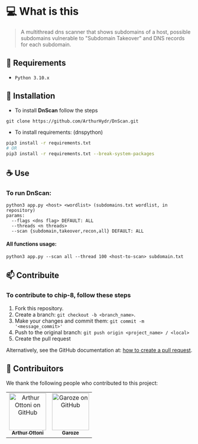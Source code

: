 # 💻 What is this

> A multithread dns scanner that shows subdomains of a host, possible subdomains vulnerable to "Subdomain Takeover" and DNS records for each subdomain.

## 📃 Requirements

- `Python 3.10.x`

## 🚀 Installation

* To install **DnScan** follow the steps

```
git clone https://github.com/ArthurHydr/DnScan.git
```
* To install requirements: (dnspython)
```bash
pip3 install -r requirements.txt
# OR
pip3 install -r requirements.txt --break-system-packages
```
## ☕ Use

### To run DnScan:

```
python3 app.py <host> <wordlist> (subdomains.txt wordlist, in repository)
params: 
  --flags <dns flag> DEFAULT: ALL
  --threads <n threads>
  --scan {subdomain,takeover,recon,all} DEFAULT: ALL
```
#### All functions usage:
```
python3 app.py --scan all --thread 100 <host-to-scan> subdomain.txt
```

## 📫 Contribuite

### To contribute to chip-8, follow these steps

1. Fork this repository.
2. Create a branch: `git checkout -b <branch_name>`.
3. Make your changes and commit them: `git commit -m '<message_commit>'`
4. Push to the original branch: `git push origin <project_name> / <local>`
5. Create the pull request

Alternatively, see the GitHub documentation at: [how to create a pull request](https://help.github.com/en/github/collaborating-with-issues-and-pull-requests/creating-a-pull-request).

## 🤝 Contribuitors

We thank the following people who contributed to this project:

<table>
  <tr>
    <td align="center">
      <a href="https://github.com/ArthurHydr">
        <img src="https://avatars3.githubusercontent.com/u/61481946" width="100px;" alt="Arthur Ottoni on GitHub"/><br>
        <sub>
          <b>Arthur Ottoni</b>
        </sub>
      </a>
    </td>
     <td align="center">
      <a href="https://github.com/Garoze">
        <img src="https://avatars.githubusercontent.com/u/63270057" width="100px;" alt="Garoze on GitHub"/><br>
        <sub>
          <b>Garoze</b>
        </sub>
      </a>
    </td>
  </tr>
</table>
